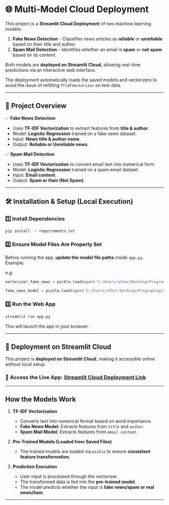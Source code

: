 # 🌐 Multi-Model Cloud Deployment

This project is a **Streamlit Cloud Deployment** of two machine learning models:
1. **Fake News Detection** - Classifies news articles as **reliable** or **unreliable** based on their title and author.
2. **Spam Mail Detection** - Identifies whether an email is **spam** or **not spam** based on its content.

Both models are **deployed on Streamlit Cloud**, allowing real-time predictions via an interactive web interface.

The deployment automatically loads the saved models and vectorizers to avoid the issue of refitting `TfidfVectorizer` on test data.

---

## 🚀 Project Overview

✅ **Fake News Detection**  
- Uses **TF-IDF Vectorization** to extract features from **title & author**.
- Model: **Logistic Regression** trained on a fake news dataset.
- Input: **News title & author name**.
- Output: **Reliable or Unreliable news**.

✅ **Spam Mail Detection**  
- Uses **TF-IDF Vectorization** to convert email text into numerical form.
- Model: **Logistic Regression** trained on a spam email dataset.
- Input: **Email content**.
- Output: **Spam or Ham (Not Spam)**.

---

## 🛠 Installation & Setup (Local Execution)


### 1️⃣ **Install Dependencies**  
```bash
pip install -r requirements.txt
```

### 2️⃣ **Ensure Model Files Are Properly Set**  
Before running the app, **update the model file paths** inside `app.py`. Example:

e.g:  
```python
vectorizer_fake_news = pickle.load(open('C:/Users/atkar/Desktop/Programing/AIML/Projects/Multi-Model-Cloud-Deployment/tfdif_vectorizer_fake_news.pkl', 'rb'))

fake_news_model = pickle.load(open('C:/Users/atkar/Desktop/Programing/AIML/Projects/Multi-Model-Cloud-Deployment/fake_news_model.sav', 'rb'))
```

### 3️⃣ **Run the Web App**  
```bash
streamlit run app.py
```
This will launch the app in your browser.

---

## 📡 Deployment on Streamlit Cloud
This project is **deployed on Streamlit Cloud**, making it accessible online without local setup. 

### 🔗 **Access the Live App:** [Streamlit Cloud Deployment Link](https://ml-cloud-dep-pebczt4qcsxflvhtqgkfgn.streamlit.app/)

---

## How the Models Work

1. **TF-IDF Vectorization**  
   - Converts text into numerical format based on word importance.
   - **Fake News Model:** Extracts features from `title` and `author`.
   - **Spam Mail Model:** Extracts features from `email content`.

2. **Pre-Trained Models (Loaded from Saved Files)**  
   - The trained models are loaded via `pickle` to ensure **consistent feature transformation**.

3. **Prediction Execution**  
   - User input is processed through the vectorizer.
   - The transformed data is fed into the **pre-trained model**.
   - The model predicts whether the input is **fake news/spam or real news/ham**.

---
